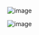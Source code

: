 ![image](https://github.com/user-attachments/assets/fd65fc39-e74e-4015-bb61-3c1040ef3dff)


![image](https://github.com/user-attachments/assets/1c7a5773-9ec0-4945-bdc6-db9888af9f4d)
